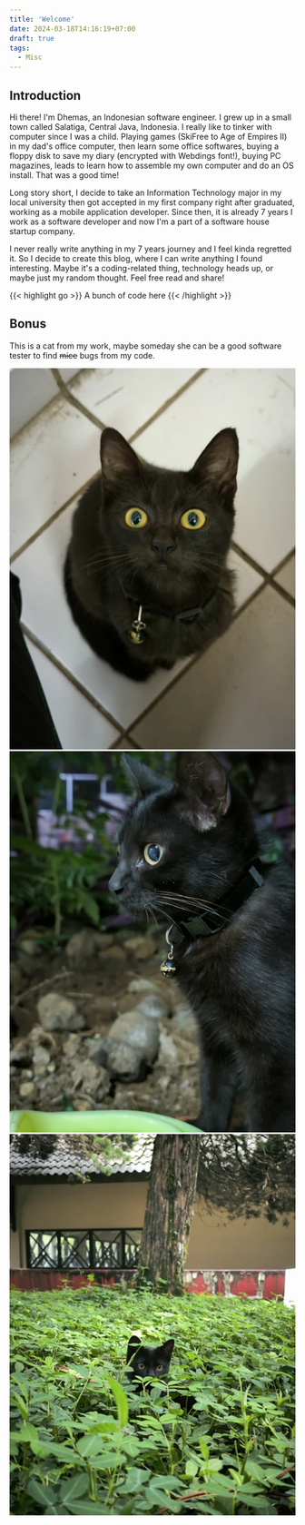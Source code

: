 ```yaml
---
title: 'Welcome'
date: 2024-03-18T14:16:19+07:00
draft: true
tags:
  - Misc
---
```


## Introduction


Hi there! I'm Dhemas, an Indonesian software engineer. I grew up in a small town called Salatiga, Central Java, Indonesia. I really like to tinker with computer since I was a child. Playing games (SkiFree to Age of Empires II) in my dad's office computer, then learn some office softwares, buying a floppy disk to save my diary (encrypted with Webdings font!), buying PC magazines, leads to learn how to assemble my own computer and do an OS install. That was a good time!

Long story short, I decide to take an Information Technology major in my local university then got accepted in my first company right after graduated, working as a mobile application developer. Since then, it is already 7 years I work as a software developer and now I'm a part of a software house startup company.

I never really write anything in my 7 years journey and I feel kinda regretted it. So I decide to create this blog, where I can write anything I found interesting. Maybe it's a coding-related thing, technology heads up, or maybe just my random thought. Feel free read and share!

{{< highlight go >}} A bunch of code here {{< /highlight >}}

## Bonus


This is a cat from my work, maybe someday she can be a good software tester to find ~~mice~~ bugs from my code.

![Piko 1](media/piko_1.webp) ![Piko 2](media/piko_2.webp) ![Piko 3](media/piko_3.webp)